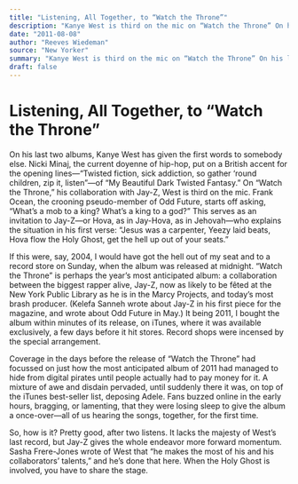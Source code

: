```yaml
---
title: "Listening, All Together, to “Watch the Throne”"
description: "Kanye West is third on the mic on “Watch the Throne” On his last two albums, West has given the first words to someone else. On “Watch The Thron,” his collaboration with Jay-Z, West is also third. Fra..."
date: "2011-08-08"
author: "Reeves Wiedeman"
source: "‌New Yorker"
summary: "Kanye West is third on the mic on “Watch the Throne” On his last two albums, West has given the first words to someone else. On “Watch The Thron,” his collaboration with Jay-Z, West is also third. Frank Ocean, the crooning pseudo-member of Odd Future, starts off off asking, “What’s a mob to a king? What’s an king to god?” This serves as an invitation."
draft: false
---
```


# Listening, All Together, to “Watch the Throne”

On his last two albums, Kanye West has given the first words to somebody else. Nicki Minaj, the current doyenne of hip-hop, put on a British accent for the opening lines—“Twisted fiction, sick addiction, so gather ‘round children, zip it, listen”—of “My Beautiful Dark Twisted Fantasy.” On “Watch the Throne,” his collaboration with Jay-Z, West is third on the mic. Frank Ocean, the crooning pseudo-member of Odd Future, starts off asking, “What’s a mob to a king? What’s a king to a god?” This serves as an invitation to Jay-Z—or Hova, as in Jay-Hova, as in Jehovah—who explains the situation in his first verse: “Jesus was a carpenter, Yeezy laid beats, Hova flow the Holy Ghost, get the hell up out of your seats.”

If this were, say, 2004, I would have got the hell out of my seat and to a record store on Sunday, when the album was released at midnight. “Watch the Throne” is perhaps the year’s most anticipated album: a collaboration between the biggest rapper alive, Jay-Z, now as likely to be fêted at the New York Public Library as he is in the Marcy Projects, and today’s most brash producer. (Kelefa Sanneh wrote about Jay-Z in his first piece for the magazine, and wrote about Odd Future in May.) It being 2011, I bought the album within minutes of its release, on iTunes, where it was available exclusively, a few days before it hit stores. Record shops were incensed by the special arrangement.

Coverage in the days before the release of “Watch the Throne” had focussed on just how the most anticipated album of 2011 had managed to hide from digital pirates until people actually had to pay money for it. A mixture of awe and disdain pervaded, until suddenly there it was, on top of the iTunes best-seller list, deposing Adele. Fans buzzed online in the early hours, bragging, or lamenting, that they were losing sleep to give the album a once-over—all of us hearing the songs, together, for the first time.

So, how is it? Pretty good, after two listens. It lacks the majesty of West’s last record, but Jay-Z gives the whole endeavor more forward momentum. Sasha Frere-Jones wrote of West that “he makes the most of his and his collaborators’ talents,” and he’s done that here. When the Holy Ghost is involved, you have to share the stage.
